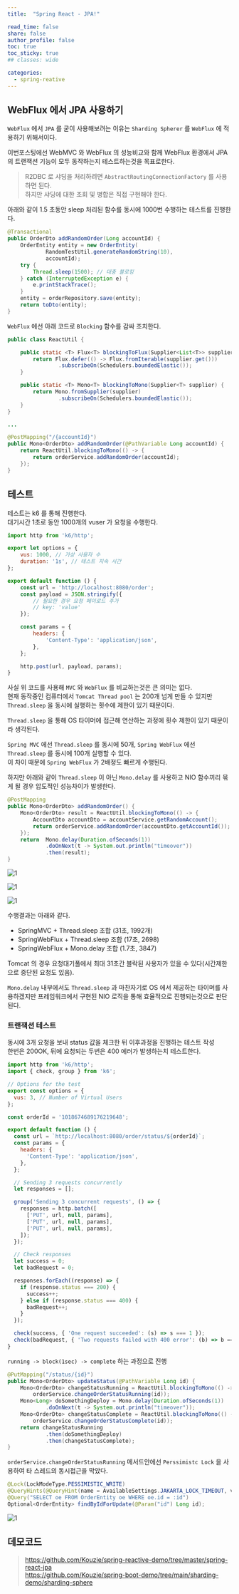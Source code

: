```yaml
---
title:  "Spring React - JPA!"

read_time: false
share: false
author_profile: false
toc: true
toc_sticky: true
## classes: wide

categories:
  - spring-reative
---
```



## WebFlux 에서 JPA 사용하기  

`WebFlux` 에서 `JPA` 를 굳이 사용해보려는 이유는 `Sharding Spherer` 를 `WebFlux` 에 적용하기 위해서이다.  

이번포스팅에선 WebMVC 와 WebFlux 의 성능비교와 함께 WebFlux 환경에서 JPA 의 트랜잭션 기능이 모두 동작하는지 테스트하는것을 목표로한다.  

> R2DBC 로 샤딩을 처리하려면 `AbstractRoutingConnectionFactory` 를 사용하면 된다.  
> 하지만 샤딩에 대한 조회 및 병합은 직접 구현해야 한다.  


아래와 같이 1.5 초동안 sleep 처리된 함수를 동시에 1000번 수행하는 테스트를 진행한다.  

```java
@Transactional
public OrderDto addRandomOrder(Long accountId) {
    OrderEntity entity = new OrderEntity(
            RandomTestUtil.generateRandomString(10),
            accountId);
    try {
        Thread.sleep(1500); // 대충 블로킹
    } catch (InterruptedException e) {
        e.printStackTrace();
    }
    entity = orderRepository.save(entity);
    return toDto(entity);
}
```

`WebFlux` 에선 아래 코드로 `Blocking` 함수를 감싸 조치한다.  

```java
public class ReactUtil {

    public static <T> Flux<T> blockingToFlux(Supplier<List<T>> supplier) {
        return Flux.defer(() -> Flux.fromIterable(supplier.get()))
                .subscribeOn(Schedulers.boundedElastic());
    }

    public static <T> Mono<T> blockingToMono(Supplier<T> supplier) {
        return Mono.fromSupplier(supplier)
                .subscribeOn(Schedulers.boundedElastic());
    }
}

...

@PostMapping("/{accountId}")
public Mono<OrderDto> addRandomOrder(@PathVariable Long accountId) {
    return ReactUtil.blockingToMono(() -> {
        return orderService.addRandomOrder(accountId);
    });
}
```

## 테스트

테스트는 k6 를 통해 진행한다.  
대기시간 1초로 동안 1000개의 vuser 가 요청을 수행한다.  

```js
import http from 'k6/http';

export let options = {
    vus: 1000, // 가상 사용자 수
    duration: '1s', // 테스트 지속 시간
};

export default function () {
    const url = 'http://localhost:8080/order';
    const payload = JSON.stringify({
        // 필요한 경우 요청 페이로드 추가
        // key: 'value'
    });

    const params = {
        headers: {
            'Content-Type': 'application/json',
        },
    };

    http.post(url, payload, params);
}
```

사실 위 코드를 사용해 `MVC` 와 `WebFlux` 를 비교하는것은 큰 의미는 없다.  
현재 동작중인 컴퓨터에서 `Tomcat Thread pool` 는 200개 넘게 만들 수 있지만 `Thread.sleep` 을 동시에 실행하는 횟수에 제한이 있기 때문이다.  

`Thread.sleep` 을 통해 OS 타이머에 접근해 연산하는 과정에 횟수 제한이 있기 때문이라 생각된다.  

`Spring MVC` 에선 `Thread.sleep` 를 동시에 50개, `Spring WebFlux` 에선 `Thread.sleep` 를 동시에 100개 실행할 수 있다.  
이 차이 때문에 `Spring WebFlux` 가 2배정도 빠르게 수행된다.  

하지만 아래와 같이 `Thread.sleep` 이 아닌 `Mono.delay` 를 사용하고 NIO 함수끼리 묶게 될 경우 압도적인 성능차이가 발생한다.  


```java
@PostMapping
public Mono<OrderDto> addRandomOrder() {
    Mono<OrderDto> result = ReactUtil.blockingToMono(() -> {
        AccountDto accountDto = accountService.getRandomAccount();
        return orderService.addRandomOrder(accountDto.getAccountId());
    });
    return  Mono.delay(Duration.ofSeconds(1))
            .doOnNext(t -> System.out.println("timeover"))
            .then(result);
}
```

![1](/assets/springboot/spring-react/springreact_jpa1.png)

![1](/assets/springboot/spring-react/springreact_jpa2.png)

![1](/assets/springboot/spring-react/springreact_jpa3.png)

수행결과는 아래와 같다.  

- SpringMVC + Thread.sleep 조합 (31초, 1992개)  
- SpringWebFlux + Thread.sleep 조합 (17초, 2698)  
- SpringWebFlux + Mono.delay 조합 (1.7초, 3847)  

Tomcat 의 경우 요청대기풀에서 최대 31초간 블락된 사용자가 있을 수 있다(시간제한으로 중단된 요청도 있음).  

`Mono.delay` 내부에서도 `Thread.sleep` 과 마찬자기로 OS 에서 제공하는 타이머를 사용하겠지만 프레임워크에서 구현된 NIO 로직을 통해 효율적으로 진행되는것으로 판단된다.  

### 트랜잭션 테스트

동시에 3개 요청을 보내 status 값을 체크한 뒤 이후과정을 진행하는 테스트 작성  
한번은 200OK, 뒤에 요청되는 두번은 400 에러가 발생하는치 테스트한다.  

```js
import http from 'k6/http';
import { check, group } from 'k6';

// Options for the test
export const options = {
  vus: 3, // Number of Virtual Users
};

const orderId = '1018674689176219648';

export default function () {
  const url = `http://localhost:8080/order/status/${orderId}`;
  const params = {
    headers: {
      'Content-Type': 'application/json',
    },
  };

  // Sending 3 requests concurrently
  let responses = [];

  group('Sending 3 concurrent requests', () => {
    responses = http.batch([
      ['PUT', url, null, params],
      ['PUT', url, null, params],
      ['PUT', url, null, params],
    ]);
  });

  // Check responses
  let success = 0;
  let badRequest = 0;

  responses.forEach((response) => {
    if (response.status === 200) {
      success++;
    } else if (response.status === 400) {
      badRequest++;
    }
  });

  check(success, { 'One request succeeded': (s) => s === 1 });
  check(badRequest, { 'Two requests failed with 400 error': (b) => b === 2 });
}
```

`running -> block(1sec) -> complete` 하는 과정으로 진행  

```java
@PutMapping("/status/{id}")
public Mono<OrderDto> updateStatus(@PathVariable Long id) {
    Mono<OrderDto> changeStatusRunning = ReactUtil.blockingToMono(() -> 
        orderService.changeOrderStatusRunning(id));
    Mono<Long> doSomethingDeploy = Mono.delay(Duration.ofSeconds(1))
            .doOnNext(t -> System.out.println("timeover"));
    Mono<OrderDto> changeStatusComplete = ReactUtil.blockingToMono(() -> 
        orderService.changeOrderStatusComplete(id));
    return changeStatusRunning
            .then(doSomethingDeploy)
            .then(changeStatusComplete);
}
```

`orderService.changeOrderStatusRunning` 메서드안에선 `Perssimistc Lock` 을 사용하여 타 스레드의 동시접근을 막았다.  

```java
@Lock(LockModeType.PESSIMISTIC_WRITE)
@QueryHints(@QueryHint(name = AvailableSettings.JAKARTA_LOCK_TIMEOUT, value   ="5000"))
@Query("SELECT oe FROM OrderEntity oe WHERE oe.id = :id")
Optional<OrderEntity> findByIdForUpdate(@Param("id") Long id);
```

![1](/assets/springboot/spring-react/springreact_jpa4.png)

## 데모코드  

> <https://github.com/Kouzie/spring-reactive-demo/tree/master/spring-react-jpa>  
> <https://github.com/Kouzie/spring-boot-demo/tree/main/sharding-demo/sharding-sphere>  